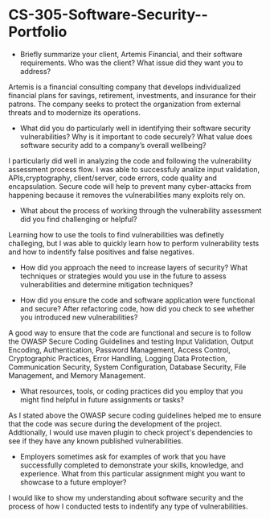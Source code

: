 # CS-305-Software-Security--Portfolio

- Briefly summarize your client, Artemis Financial, and their software requirements. Who was the client? What issue did they want you to address?

Artemis is a financial consulting company that develops individualized financial plans for savings, retirement, investments, and insurance for their patrons. The company seeks to protect the organization from external threats and to modernize its operations.

- What did you do particularly well in identifying their software security vulnerabilities? Why is it important to code securely? What value does software security add to a company’s overall wellbeing?

I particularly did well in analyzing the code and following the vulnerability assessment process flow. I was able to successfuly analize input validation, APIs,cryptography, client/server, code errors, code quality and encapsulation. Secure code will help to prevent many cyber-attacks from happening because it removes the vulnerabilities many exploits rely on.

- What about the process of working through the vulnerability assessment did you find challenging or helpful?

Learning how to use the tools to find vulnerabilities was definetly challeging, but I was able to quickly learn how to perform vulnerability tests and how to indentify false positives and false negatives. 

- How did you approach the need to increase layers of security? What techniques or strategies would you use in the future to assess vulnerabilities and determine mitigation techniques?

- How did you ensure the code and software application were functional and secure? After refactoring code, how did you check to see whether you introduced new vulnerabilities?

A good way to ensure that the code are functional and secure is to follow the OWASP Secure Coding Guidelines and testing Input Validation, Output Encoding, Authentication, Password Management, Access Control, Cryptographic Practices, Error Handling, Logging Data Protection, Communication Security, System Configuration, Database Security, File Management, and Memory Management.

- What resources, tools, or coding practices did you employ that you might find helpful in future assignments or tasks?

As I stated above the OWASP secure coding guidelines helped me to ensure that the code was secure during the development of the project. Addtionally, I would use maven plugin to check project's dependencies to see if they have any known published vulnerabilities.

- Employers sometimes ask for examples of work that you have successfully completed to demonstrate your skills, knowledge, and experience. What from this particular assignment might you want to showcase to a future employer?

I would like to show my understanding about software security and the process of how I conducted tests to indentify any type of vulnerabilities.
